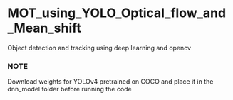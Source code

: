 # MOT_using_YOLO_Optical_flow_and_Mean_shift
Object detection and tracking using deep learning and opencv

### NOTE
Download weights for YOLOv4 pretrained on COCO and place it in the dnn_model folder before running the code
